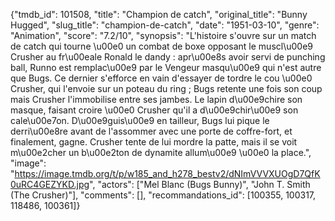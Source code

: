 {"tmdb_id": 101508, "title": "Champion de catch", "original_title": "Bunny Hugged", "slug_title": "champion-de-catch", "date": "1951-03-10", "genre": "Animation", "score": "7.2/10", "synopsis": "L'histoire s'ouvre sur un match de catch qui tourne \u00e0 un combat de boxe opposant le muscl\u00e9 Crusher au fr\u00eale Ronald le dandy : apr\u00e8s avoir servi de punching ball, Runno est remplac\u00e9 par le Vengeur masqu\u00e9 qui n'est autre que Bugs. Ce dernier s'efforce en vain d'essayer de tordre le cou \u00e0 Crusher, qui l'envoie sur un poteau du ring ; Bugs retente une fois son coup mais Crusher l'immobilise entre ses jambes. Le lapin d\u00e9chire son masque, faisant croire \u00e0 Crusher qu'il a d\u00e9chir\u00e9 son cale\u00e7on. D\u00e9guis\u00e9 en tailleur, Bugs lui pique le derri\u00e8re avant de l'assommer avec une porte de coffre-fort, et finalement, gagne. Crusher tente de lui mordre la patte, mais il se voit m\u00e2cher un b\u00e2ton de dynamite allum\u00e9 \u00e0 la place.", "image": "https://image.tmdb.org/t/p/w185_and_h278_bestv2/dNImVVVXUOgD7QfK0uRC4GEZYKD.jpg", "actors": ["Mel Blanc (Bugs Bunny)", "John T. Smith (The Crusher)"], "comments": [], "recommandations_id": [100355, 100317, 118486, 100361]}